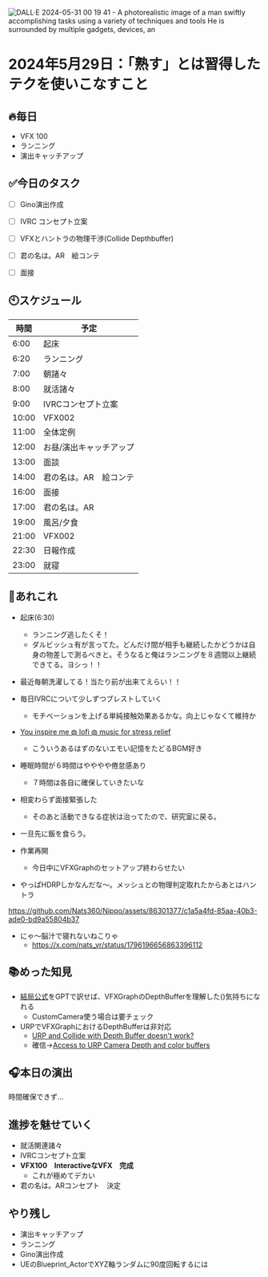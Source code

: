 ![DALL·E 2024-05-31 00 19 41 - A photorealistic image of a man swiftly accomplishing tasks using a variety of techniques and tools  He is surrounded by multiple gadgets, devices, an](https://github.com/Nats360/Nippo/assets/86301377/a463262a-256f-4634-a3fe-dd79a7943ea2)
# 2024年5月29日：「熟す」とは習得したテクを使いこなすこと

## 🔥毎日
- VFX 100
- ランニング
- 演出キャッチアップ

## ✅今日のタスク
- [ ] Gino演出作成
- [ ] IVRC コンセプト立案
- [ ] VFXとハントラの物理干渉(Collide Depthbuffer)
- [ ] 君の名は。AR　絵コンテ
- [ ] 面接



## 🕙スケジュール
| 時間 |  予定 |
|----|----|
|6:00|起床|
|6:20|ランニング|
|7:00|朝諸々|
|8:00|就活諸々|
|9:00|IVRCコンセプト立案|
|10:00|VFX002|
|11:00|全体定例|
|12:00|お昼/演出キャッチアップ|
|13:00|面談|
|14:00|君の名は。AR　絵コンテ|
|16:00|面接|
|17:00|君の名は。AR|
|19:00|風呂/夕食|
|21:00|VFX002|
|22:30|日報作成|
|23:00|就寝|


## 📌あれこれ
- 起床(6:30)
  - ランニング逃したくそ！
  - ダルビッシュ有が言ってた。どんだけ間が相手も継続したかどうかは自身の物差しで測るべきと。そうなると俺はランニングを８週間以上継続できてる。ヨシっ！！
 
- 最近毎朝洗濯してる！当たり前が出来てえらい！！

- 毎日IVRCについて少しずつブレストしていく
  - モチベーションを上げる単純接触効果あるかな。向上じゃなくて維持か
 
- [You inspire me ◍ lofi ◍ music for stress relief](https://www.youtube.com/watch?v=dgJ6VRcwTcw)
  - こういうあるはずのないエモい記憶をたどるBGM好き
 
- 睡眠時間が６時間はやややや倦怠感あり
  - ７時間は各自に確保していきたいな

- 相変わらず面接緊張した
  - そのあと活動できなる症状は治ってたので、研究室に戻る。

- 一旦先に飯を食らう。

- 作業再開
  - 今日中にVFXGraphのセットアップ終わらせたい
 
- やっぱHDRPしかなんだな～。メッシュとの物理判定取れたからあとはハントラ

https://github.com/Nats360/Nippo/assets/86301377/c1a5a4fd-85aa-40b3-ade0-bd9a55804b37

- にゃ～脳汁で寝れないねこりゃ
  - https://x.com/nats_vr/status/1796196656863396112




## 📚めった知見
- [結局公式](https://docs.unity3d.com/Packages/com.unity.visualeffectgraph@16.0/manual/Block-CollideWithDepthBuffer.html)をGPTで訳せば、VFXGraphのDepthBufferを理解した()気持ちになれる
  - CustomCamera使う場合は要チェック
- URPでVFXGraphにおけるDepthBufferは非対応
  - [URP and Collide with Depth Buffer doesn't work?](https://forum.unity.com/threads/urp-and-collide-with-depth-buffer-doesnt-work.1196869/)
  - 確信→[Access to URP Camera Depth and color buffers](https://portal.productboard.com/unity/1-unity-platform-rendering-visual-effects/c/1266-access-to-urp-camera-depth-and-color-buffers)

## 🎧本日の演出
時間確保できず…

## 進捗を魅せていく
- 就活関連諸々
- IVRCコンセプト立案
- **VFX100　InteractiveなVFX　完成**
  - これが極めてデカい
- 君の名は。ARコンセプト　決定


## やり残し
- 演出キャッチアップ
- ランニング
- Gino演出作成
- UEのBlueprint_ActorでXYZ軸ランダムに90度回転するには
